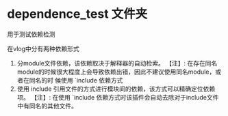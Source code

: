 # dependence_test 文件夹

用于测试依赖检测

在vlog中分有两种依赖形式 
1. 分module文件依赖，该依赖取决于解释器的自动检索。
   【注】: 在存在同名module的时候很大程度上会导致依赖出错，因此不建议使用同名module，或者在同名的时 候使用 `include 依赖方式
2. 使用 include 引用文件的方式进行模块间的依赖，该方式可以精确定位依赖项。
   【注】: 在使用 `include 依赖方式时该插件会自动去除对于include文件中有同名的其他文件。

